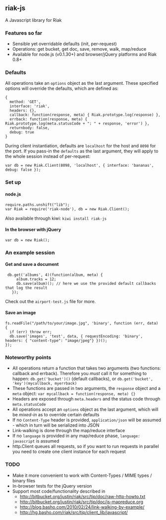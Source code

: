 ## riak-js

A Javascript library for Riak

### Features so far

 - Sensible yet overridable defaults (init, per-request)
 - Operations: get bucket, get doc, save, remove, walk, map/reduce
 - Available for node.js (v0.1.30+) and browser/jQuery platforms and Riak 0.8+

### Defaults

All operations take an `options` object as the last argument. These specified options will override the defaults, which are defined as:

    {
      method: 'GET',
      interface: 'riak',
      headers: {},
      callback: function(response, meta) { Riak.prototype.log(response) },
      errback: function(response, meta) { Riak.prototype.log(meta.statusCode + ": " + response, 'error') },
      returnbody: false,
      debug: true
    }

During client instantiation, defaults are `localhost` for the host and `8098` for the port. If you pass-in the `defaults` as the last argument, they will apply to the whole session instead of per-request:

    var db = new Riak.Client(8098, 'localhost', { interface: 'bananas', debug: false });

### Set up

#### node.js

    require.paths.unshift("lib");
    var Riak = require('riak-node'), db = new Riak.Client();

Also available through kiwi: `kiwi install riak-js`

#### In the browser with jQuery

    var db = new Riak();

### An example session

#### Get and save a document

     db.get('albums', 4)(function(album, meta) {
         album.tracks = 12;
         db.save(album)(); // here we use the provided default callbacks that log the result
       });

Check out the `airport-test.js` file for more.

#### Save an image

    fs.readFile("/path/to/your/image.jpg", 'binary', function (err, data) {
      if (err) throw err;
      db.save('images', 'test', data, { requestEncoding: 'binary', headers: { "content-type": "image/jpeg"} })();
    });

### Noteworthy points

 - All operations return a function that takes two arguments (two functions: callback and errback). Therefore you *must* call it for something to happen: `db.get('bucket')()` (default callbacks), or `db.get('bucket', 'key')(mycallback, myerrback)`
 - These functions are passed in two arguments, the `response` object and a `meta` object: `var mycallback = function(response, meta) {}`
 - Headers are exposed through `meta.headers` and the status code through `meta.statusCode`
 - All operations accept an `options` object as the last argument, which will be *mixed-in* as to override certain defaults
 - If no `Content-Type` header is provided, `application/json` will be assumed - which in turn will be serialized into JSON
 - Link-walking is done through the map/reduce interface
 - If no `language` is provided in any map/reduce phase, `language: javascript` is assumed
 - http.Client queues all requests, so if you want to run requests in parallel you need to create one client instance for each request

### TODO

 - Make it more convenient to work with Content-Types / MIME types / binary files
 - In-browser tests for the jQuery version
 - Support most code/functionality described in
   - http://bitbucket.org/justin/riak/src/tip/doc/raw-http-howto.txt
   - http://bitbucket.org/justin/riak/src/tip/doc/js-mapreduce.org
   - http://blog.basho.com/2010/02/24/link-walking-by-example/
   - http://hg.basho.com/riak/src/tip/client_lib/javascript/